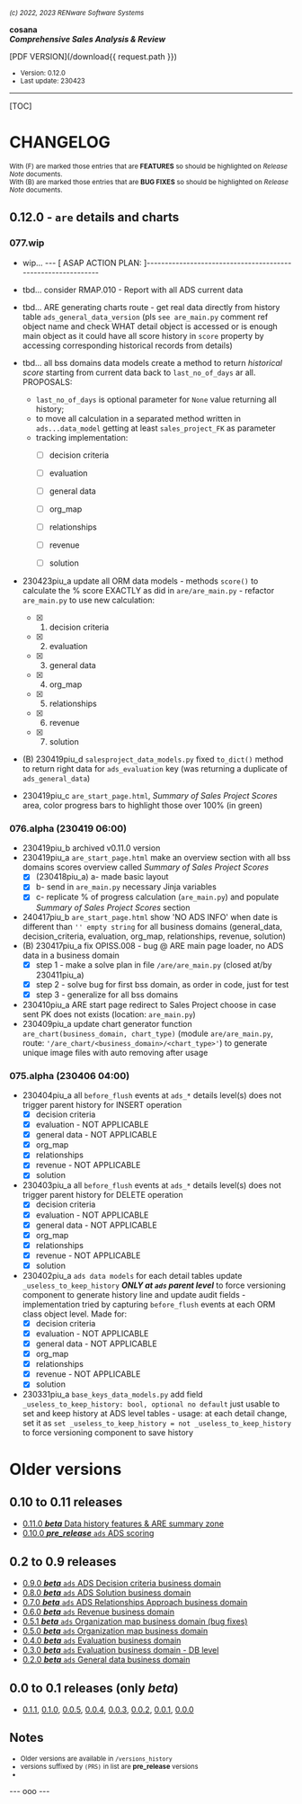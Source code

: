 <small>*(c) 2022, 2023 RENware Software Systems*</small>

**cosana**    
***Comprehensive Sales Analysis & Review***

[PDF VERSION](/download{{ request.path }})

<small>

* Version: 0.12.0
* Last update: 230423
</small>

***

[TOC]

# CHANGELOG

<small>With (F) are marked those entries that are **FEATURES** so should be highlighted on *Release Note* documents.</small>    
<small>With (B) are marked those entries that are **BUG FIXES** so should be highlighted on *Release Note* documents.</small>


## 0.12.0 - `are` details and charts

### 077.wip

* wip... --- [ ASAP ACTION PLAN: ]-------------------------------------------------------------

* tbd... consider RMAP.010 - Report with all ADS current data

* tbd... ARE generating charts route - get real data directly from history table `ads_general_data_version` (pls `see are_main.py` comment ref object name and check WHAT detail object is accessed or is enough main object as it could have all score history in `score` property by accessing corresponding historical records from details)

* tbd... all bss domains data models create a method to return *historical score* starting from current data back to `last_no_of_days` ar all. PROPOSALS:
    * `last_no_of_days` is optional parameter for `None` value returning all history;
    * to move all calculation in a separated method written in `ads...data_model` getting at least `sales_project_FK` as parameter
    * tracking implementation:
        * [ ] decision criteria
        * [ ] evaluation
        * [ ] general data
        * [ ] org_map
        * [ ] relationships
        * [ ] revenue
        * [ ] solution


* 230423piu_a update all ORM data models - methods `score()` to calculate the % score EXACTLY as did in `are/are_main.py` - refactor `are_main.py` to use new calculation:
    * [x] 1. decision criteria
    * [x] 2. evaluation
    * [x] 3. general data
    * [x] 4. org_map
    * [x] 5. relationships
    * [x] 6. revenue
    * [x] 7. solution
* (B) 230419piu_d `salesproject_data_models.py` fixed `to_dict()` method to return right data for `ads_evaluation` key (was returning a duplicate of `ads_general_data`)
* 230419piu_c `are_start_page.html`, *Summary of Sales Project Scores* area, color progress bars to highlight those over 100% (in green)


### 076.alpha (230419 06:00)

* 230419piu_b archived v0.11.0 version
* 230419piu_a `are_start_page.html` make an overview section with all bss domains scores overview called *Summary of Sales Project Scores*
    * [x] (230418piu_a) a- made basic layout
    * [x] b- send in `are_main.py` necessary Jinja variables
    * [x] c- replicate % of progress calculation (`are_main.py`) and populate *Summary of Sales Project Scores* section
* 240417piu_b `are_start_page.html` show 'NO ADS INFO' when date is different than `'' empty string` for all business domains (general_data, decision_criteria, evaluation, org_map, relationships, revenue, solution)
* (B) 230417piu_a fix OPISS.008 - bug @ ARE main page loader, no ADS data in a business domain
    * [x] step 1 - make a solve plan in file `/are/are_main.py` (closed at/by 230411piu_a)
    * [x] step 2 - solve bug for first bss domain, as order in code, just for test
    * [x] step 3 - generalize for all bss domains
* 230410piu_a ARE start page redirect to Sales Project choose in case sent PK does not exists (location: `are_main.py`)
* 230409piu_a update chart generator function `are_chart(business_domain, chart_type)` (module `are/are_main.py`, route: `'/are_chart/<business_domain>/<chart_type>'`) to generate unique image files with auto removing after usage


### 075.alpha (230406 04:00)

* 230404piu_a all `before_flush` events at `ads_*` details level(s) does not trigger parent history for INSERT operation
    * [x] decision criteria
    * [x] evaluation - NOT APPLICABLE
    * [x] general data - NOT APPLICABLE
    * [x] org_map
    * [x] relationships
    * [x] revenue - NOT APPLICABLE
    * [x] solution
* 230403piu_a all `before_flush` events at `ads_*` details level(s) does not trigger parent history for DELETE operation
    * [x] decision criteria
    * [x] evaluation - NOT APPLICABLE
    * [x] general data - NOT APPLICABLE
    * [x] org_map
    * [x] relationships
    * [x] revenue - NOT APPLICABLE
    * [x] solution
* 230402piu_a `ads data models` for each detail tables update `_useless_to_keep_history` ***ONLY at `ads` parent level*** to force versioning component to generate history line and update audit fields - implementation tried by capturing `before_flush` events at each ORM class object level. Made for:
    * [x] decision criteria
    * [x] evaluation - NOT APPLICABLE
    * [x] general data - NOT APPLICABLE
    * [x] org_map
    * [x] relationships
    * [x] revenue - NOT APPLICABLE
    * [x] solution
* 230331piu_a `base_keys_data_models.py` add field `_useless_to_keep_history: bool, optional no default` just usable to set and keep history at ADS level tables - usage: at each detail change, set it as `set _useless_to_keep_history = not _useless_to_keep_history` to force versioning component to save history















# Older versions

## 0.10 to 0.11 releases

* [0.11.0 ***beta*** Data history features & ARE summary zone](/versions_history/CHANGELOG_0.11.0.md)
* [0.10.0 ***pre_release*** `ads` ADS scoring](/versions_history/CHANGELOG_0.10.0.md)

## 0.2 to 0.9 releases

* [0.9.0 ***beta*** `ads` ADS Decision criteria business domain](/versions_history/CHANGELOG_0.9.0.md)
* [0.8.0 ***beta*** `ads` ADS Solution business domain](/versions_history/CHANGELOG_0.8.0.md)
* [0.7.0 ***beta*** `ads` ADS Relationships Approach business domain](/versions_history/CHANGELOG_0.7.0.md)
* [0.6.0 ***beta*** `ads` Revenue business domain](/versions_history/CHANGELOG_0.6.0.md)
* [0.5.1 ***beta*** `ads` Organization map business domain (bug fixes)](/versions_history/CHANGELOG_0.5.1.md)
* [0.5.0 ***beta*** `ads` Organization map business domain](/versions_history/CHANGELOG_0.5.0.md)
* [0.4.0 ***beta*** `ads` Evaluation business domain](/versions_history/CHANGELOG_0.4.0.md)
* [0.3.0 ***beta*** `ads` Evaluation business domain - DB level](/versions_history/CHANGELOG_0.3.0.md)
* [0.2.0 ***beta*** `ads` General data business domain](/versions_history/CHANGELOG_0.2.0.md)

## 0.0 to 0.1 releases (only ***beta***)

* [0.1.1](/versions_history/CHANGELOG_0.1.1.md), [0.1.0](/versions_history/CHANGELOG_0.1.0.md), [0.0.5](/versions_history/CHANGELOG_0.0.5.md), [0.0.4](/versions_history/CHANGELOG_0.0.4.md), [0.0.3](/versions_history/CHANGELOG_0.0.3.md), [0.0.2](/versions_history/CHANGELOG_0.0.2.md), [0.0.1](/versions_history/CHANGELOG_0.0.1.md), [0.0.0](/versions_history/CHANGELOG_0.0.0.md)


## Notes

<small>

* Older versions are available in `/versions_history`
* versions suffixed by `(PRS)` in list are **pre_release** versions
* 
</small>





--- ooo ---
